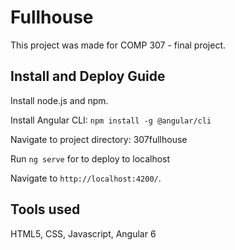 # Fullhouse

This project was made for COMP 307 - final project. 

## Install and Deploy Guide

Install node.js and npm.

Install Angular CLI: `npm install -g @angular/cli`

Navigate to project directory: 307fullhouse

Run `ng serve` for to deploy to localhost

Navigate to `http://localhost:4200/`. 

## Tools used

HTML5, CSS, Javascript, Angular 6
